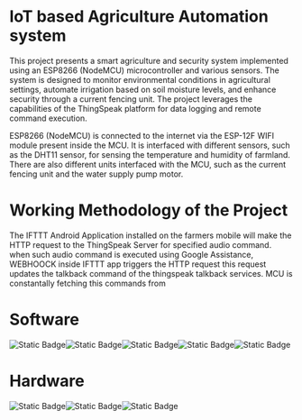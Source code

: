 # IoT based Agriculture Automation system

This project presents a smart agriculture and security system implemented using an ESP8266 (NodeMCU) microcontroller and various sensors. The system is designed to monitor environmental conditions in agricultural settings, automate irrigation based on soil moisture levels, and enhance security through a current fencing unit. The project leverages the capabilities of the ThingSpeak platform for data logging and remote command execution.

ESP8266 (NodeMCU) is connected to the internet via the ESP-12F WIFI module present inside the MCU. It is interfaced with different sensors, such as the DHT11 sensor, for sensing the temperature and humidity of farmland. There are also different units interfaced with the MCU, such as the current fencing unit and the water supply pump motor.

# Working Methodology of the Project

The IFTTT Android Application installed on the farmers mobile will make the HTTP request to the ThingSpeak Server for specified audio command. when such audio command is executed  using Google Assistance, WEBHOOCK inside IFTTT app triggers the HTTP request this request updates the talkback command of the thingspeak talkback services. MCU is constantally fetching this commands from   










# Software
![Static Badge](https://img.shields.io/badge/ThingSpeak-green)![Static Badge](https://img.shields.io/badge/IFTTT-violet)![Static Badge](https://img.shields.io/badge/Google_Assistance-red)![Static Badge](https://img.shields.io/badge/Arduino_IDE-blue)![Static Badge](https://img.shields.io/badge/Postman-orange)



# Hardware
  
  ![Static Badge](https://img.shields.io/badge/ESP8266-blue)![Static Badge](https://img.shields.io/badge/DHT11-red)![Static Badge](https://img.shields.io/badge/Current_Fencing_Unit-yellow)




